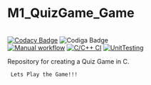 # M1_QuizGame_Game
<br>[![Codacy Badge](https://app.codacy.com/project/badge/Grade/1ca075dc1005474b9566f4abe7e679d7)](https://www.codacy.com/gh/KeshavTiwari23/M1_QuizGame_Game/dashboard?utm_source=github.com&amp;utm_medium=referral&amp;utm_content=KeshavTiwari23/M1_QuizGame_Game&amp;utm_campaign=Badge_Grade) 
![Codiga Badge](https://img.shields.io/badge/code%20build%20quality-65-brightgreen) 
<br/>
[![Manual workflow](https://github.com/KeshavTiwari23/M1_QuizGame_Game/actions/workflows/Manual%20testing.yml/badge.svg)](https://github.com/KeshavTiwari23/M1_QuizGame_Game/actions/workflows/Manual%20testing.yml)
[![C/C++ CI](https://github.com/KeshavTiwari23/M1_QuizGame_Game/actions/workflows/cpp%20check.yml/badge.svg)](https://github.com/KeshavTiwari23/M1_QuizGame_Game/actions/workflows/cpp%20check.yml)
[![UnitTesting](https://github.com/KeshavTiwari23/M1_QuizGame_Game/actions/workflows/c-cpp6.yml/badge.svg)](https://github.com/KeshavTiwari23/M1_QuizGame_Game/actions/workflows/c-cpp6.yml)

Repository for creating a Quiz Game in C.

     Lets Play the Game!!!
